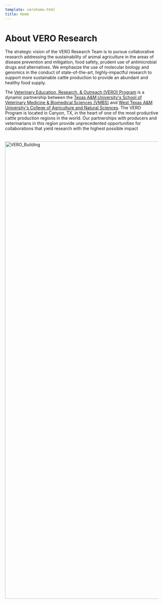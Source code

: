 ```yaml
---
template: verohome.html
title: Home
---
```


# About VERO Research
The strategic vision of the VERO Research Team is to pursue collaborative research addressing the sustainability of animal agriculture in the areas of disease prevention and mitigation, food safety, prudent use of antimicrobial drugs and alternatives.  We emphasize the use of molecular biology and genomics in the conduct of state-of-the-art, highly-impactful research to support more sustainable cattle production to provide an abundant and healthy food supply. 

The [Veterinary Education, Research, & Outreach (VERO) Program](https://vetmed.tamu.edu/vero/) is a dynamic partnership between the [Texas A&M University's School of Veterinary Medicine & Biomedical Sciences (VMBS)](https://vetmed.tamu.edu/) and [West Texas A&M University's College of Agriculture and Natural Sciences](https://www.wtamu.edu/academics/college-agriculture-natural-sciences/index.html).  The VERO Program is located in Canyon, TX, in the heart of one of the most productive cattle production regions in the world. Our partnerships with producers and veterinarians in this region provide unprecedented opportunities for collaborations that yield research with the highest possible impact   
<br><br>
       <img src="../../assets/VERObldg-FromSW.web.small.jpg" alt="VERO_Building" loading="lazy" width="1500" style="margin-right: 20px;"/>
 
